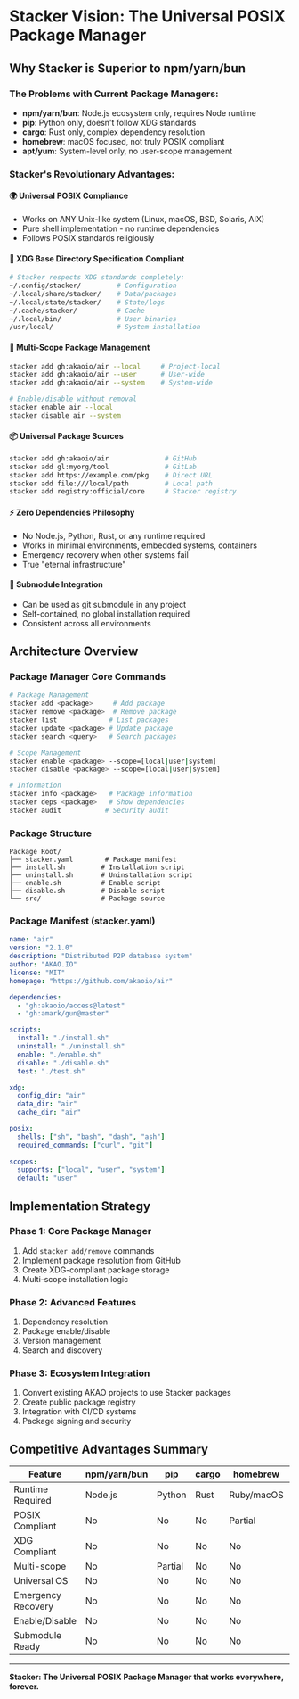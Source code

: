 # Stacker Vision: The Universal POSIX Package Manager

## Why Stacker is Superior to npm/yarn/bun

### The Problems with Current Package Managers:
- **npm/yarn/bun**: Node.js ecosystem only, requires Node runtime
- **pip**: Python only, doesn't follow XDG standards
- **cargo**: Rust only, complex dependency resolution
- **homebrew**: macOS focused, not truly POSIX compliant
- **apt/yum**: System-level only, no user-scope management

### Stacker's Revolutionary Advantages:

#### 🌍 **Universal POSIX Compliance**
- Works on ANY Unix-like system (Linux, macOS, BSD, Solaris, AIX)
- Pure shell implementation - no runtime dependencies
- Follows POSIX standards religiously

#### 🎯 **XDG Base Directory Specification Compliant**
```bash
# Stacker respects XDG standards completely:
~/.config/stacker/         # Configuration
~/.local/share/stacker/    # Data/packages
~/.local/state/stacker/    # State/logs
~/.cache/stacker/          # Cache
~/.local/bin/              # User binaries
/usr/local/                # System installation
```

#### 🔧 **Multi-Scope Package Management**
```bash
stacker add gh:akaoio/air --local     # Project-local
stacker add gh:akaoio/air --user      # User-wide
stacker add gh:akaoio/air --system    # System-wide

# Enable/disable without removal
stacker enable air --local
stacker disable air --system
```

#### 📦 **Universal Package Sources**
```bash
stacker add gh:akaoio/air              # GitHub
stacker add gl:myorg/tool              # GitLab  
stacker add https://example.com/pkg    # Direct URL
stacker add file:///local/path         # Local path
stacker add registry:official/core     # Stacker registry
```

#### ⚡ **Zero Dependencies Philosophy**
- No Node.js, Python, Rust, or any runtime required
- Works in minimal environments, embedded systems, containers
- Emergency recovery when other systems fail
- True "eternal infrastructure"

#### 🔄 **Submodule Integration**
- Can be used as git submodule in any project
- Self-contained, no global installation required
- Consistent across all environments

## Architecture Overview

### Package Manager Core Commands
```bash
# Package Management
stacker add <package>     # Add package
stacker remove <package>  # Remove package  
stacker list             # List packages
stacker update <package> # Update package
stacker search <query>   # Search packages

# Scope Management
stacker enable <package> --scope=[local|user|system]
stacker disable <package> --scope=[local|user|system]

# Information
stacker info <package>   # Package information
stacker deps <package>   # Show dependencies
stacker audit           # Security audit
```

### Package Structure
```
Package Root/
├── stacker.yaml        # Package manifest
├── install.sh         # Installation script
├── uninstall.sh       # Uninstallation script
├── enable.sh          # Enable script
├── disable.sh         # Disable script
└── src/               # Package source
```

### Package Manifest (stacker.yaml)
```yaml
name: "air"
version: "2.1.0"
description: "Distributed P2P database system"
author: "AKAO.IO"
license: "MIT"
homepage: "https://github.com/akaoio/air"

dependencies:
  - "gh:akaoio/access@latest"
  - "gh:amark/gun@master"

scripts:
  install: "./install.sh"
  uninstall: "./uninstall.sh"
  enable: "./enable.sh" 
  disable: "./disable.sh"
  test: "./test.sh"

xdg:
  config_dir: "air"
  data_dir: "air"
  cache_dir: "air"

posix:
  shells: ["sh", "bash", "dash", "ash"]
  required_commands: ["curl", "git"]
  
scopes:
  supports: ["local", "user", "system"]
  default: "user"
```

## Implementation Strategy

### Phase 1: Core Package Manager
1. Add `stacker add/remove` commands
2. Implement package resolution from GitHub
3. Create XDG-compliant package storage
4. Multi-scope installation logic

### Phase 2: Advanced Features  
1. Dependency resolution
2. Package enable/disable
3. Version management
4. Search and discovery

### Phase 3: Ecosystem Integration
1. Convert existing AKAO projects to use Stacker packages
2. Create public package registry
3. Integration with CI/CD systems
4. Package signing and security

## Competitive Advantages Summary

| Feature | npm/yarn/bun | pip | cargo | homebrew | **Stacker** |
|---------|--------------|-----|-------|----------|-------------|
| Runtime Required | Node.js | Python | Rust | Ruby/macOS | **None** |
| POSIX Compliant | No | No | No | Partial | **Yes** |
| XDG Compliant | No | No | No | No | **Yes** |
| Multi-scope | No | Partial | No | No | **Yes** |
| Universal OS | No | No | No | No | **Yes** |
| Emergency Recovery | No | No | No | No | **Yes** |
| Enable/Disable | No | No | No | No | **Yes** |
| Submodule Ready | No | No | No | No | **Yes** |

---

**Stacker: The Universal POSIX Package Manager that works everywhere, forever.**